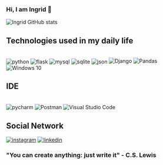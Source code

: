 ### Hi, I am Ingrid 👋

![Ingrid GitHub stats](https://github-readme-stats.vercel.app/api?username=ingridxisto&show_icons=true&theme=dracula)

## Technologies used in my daily life

<div style="display: inline_block"><br/>
  <img align="center" alt="python" src="https://img.shields.io/badge/Python-14354C?style=for-the-badge&logo=python&logoColor=white" />
  <img align="center" alt="flask" src="https://img.shields.io/badge/Flask-000000?style=for-the-badge&logo=flask&logoColor=white" />
  <img align="center" alt="mysql" src="https://img.shields.io/badge/MySQL-00000F?style=for-the-badge&logo=mysql&logoColor=white" />
  <img align="center" alt="sqlite" src="https://img.shields.io/badge/SQLite-07405E?style=for-the-badge&logo=sqlite&logoColor=white" />
  <img align="center" alt="json" src="https://img.shields.io/badge/json-5E5C5C?style=for-the-badge&logo=json&logoColor=white" />
  <img alt="Django" src="https://img.shields.io/badge/django-%23092E20.svg?style=for-the-badge&logo=django&logoColor=white" />
  <img alt="Pandas" src="https://img.shields.io/badge/pandas-%23150458.svg?style=for-the-badge&logo=pandas&logoColor=white" />
  <img align="center" alt="Windows 10" src="https://img.shields.io/badge/Windows-0078D6?style=for-the-badge&logo=windows&logoColor=white" />

</div>
 
 
 ## IDE
 <div style="display: inline_block"><br/>
   <img align="center" alt="pycharm" src="https://img.shields.io/badge/PyCharm-000000.svg?&style=for-the-badge&logo=PyCharm&logoColor=white" />
   <img align="center" alt="Postman" src="https://img.shields.io/badge/Postman-FF6C37?style=for-the-badge&logo=Postman&logoColor=white" />
   <img align="center" alt="Visual Studio Code" src="https://img.shields.io/badge/VisualStudioCode-0078d7.svg?style=for-the-badge&logo=visual-studio-code&logoColor=white" />

</div>

## Social Network
[![instagram](https://img.shields.io/badge/Instagram-E4405F?style=for-the-badge&logo=instagram&logoColor=white)](https://instagram.com/ingridxisto_)
[![linkedin](https://img.shields.io/badge/LinkedIn-0077B5?style=for-the-badge&logo=linkedin&logoColor=white)](https://www.linkedin.com/in/ingrid-xisto-092a27244/)
</div>

### "You can create anything: just write it" - C.S. Lewis
